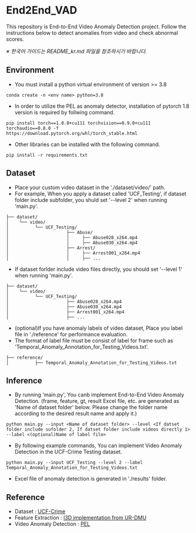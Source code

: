 # End2End_VAD
This repository is End-to-End Video Anomaly Detection project.
Follow the instructions below to detect anomalies from video and check abnormal scores.

*※ 한국어 가이드는 README_kr.md 파일을 참조하시기 바랍니다.*
## Environment
- You must install a python virtual environment of version >= 3.8 
```
conda create -n <env name> python=3.8
```
- In order to utilize the PEL as anomaly detector, installation of pytorch 1.8 version is required by follwing command.
```
pip install torch==1.8.0+cu111 torchvision==0.9.0+cu111 torchaudio==0.8.0 -f https://download.pytorch.org/whl/torch_stable.html
```
- Other libraries can be installed with the following command.
```
pip install -r requirements.txt
```

## Dataset
- Place your custom video dataset in the './dataset/video/' path.
- For example, When you apply a dataset called 'UCF_Testing', if dataset folder include subfolder, you shuld set '--level 2' when running 'main.py'.
```
├── dataset/
│    └── video/
│          └── UCF_Testing/
│                      ├── Abuse/
│                      │     ├── Abuse028_x264.mp4
│                      │     ├── Abuse030_x264.mp4
│                      ├── Arrest/
│                      │     ├── Arrest001_x264.mp4
│                      │     ├── ...

```

- If dataset forlder include video files directly, you should set '--level 1' when running 'main.py'.
```
├── dataset/
│    └── video/
│          └── UCF_Testing/
│                      ├── Abuse028_x264.mp4
│                      ├── Abuse030_x264.mp4
│                      ├── Arrest001_x264.mp4
│                      ├── ...
```
- (optional)If you have anomaly labels of video dataset, Place you label file in './reference' for performance evaluation.
- The format of label file must be consist of label for frame such as 'Temporal_Anomaly_Annotation_for_Testing_Videos.txt'.
```
├── reference/
│          ├── Temporal_Anomaly_Annotation_for_Testing_Videos.txt
```

## Inference
- By running 'main.py', You canb implement End-to-End Video Anomaly Detection.
(frame, feature, gt, result Excel file, etc. are generated as 'Name of dataset folder' below. Please change the folder name according to the desired result name and apply it.)
```
python main.py --input <Name of dataset folder> --level <If datset folder include sufolder 2, If datset folder include videos directly 1> --label <(optional)Name of label file>
```
- By following example commands, You can implement Video Anomaly Detection in the UCF-Crime Testing dataset.
```
python main.py --input UCF_Testing --level 2 --label Temporal_Anomaly_Annotation_for_Testing_Videos.txt
```
- Excel file of anomaly detection is generated in './results' folder.

## Reference
- Dataset : [UCF-Crime](https://www.crcv.ucf.edu/research/real-world-anomaly-detection-in-surveillance-videos/)
- Feature Extraction : [I3D implementation from UR-DMU](https://github.com/henrryzh1/UR-DMU/tree/master/feature_extract)
- Video Anomaly Detection : [PEL](https://github.com/yujiangpu20/pel4vad)
